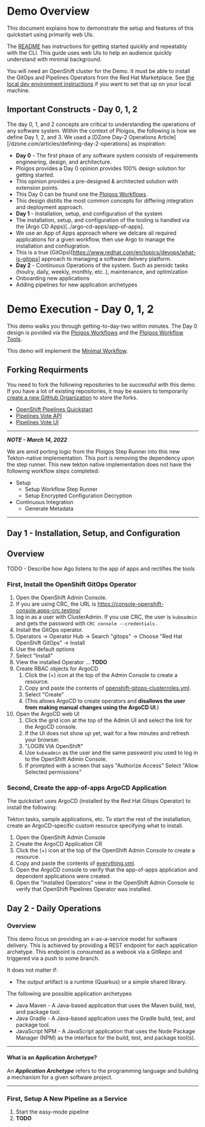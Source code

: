 # Demo Overview
 
This document explains how to demonstrate the setup and features of this quickstart using primarily web UIs.
 
The [README](../README.md) has instructions for getting started quickly and repeatably with the CLI. This guide uses
web UIs to help an audience quickly understand with minimal background.
 
You will need an OpenShift cluster for the Demo. It must be able to install the GitOps and Pipelines Operators from the Red Hat Marketplace.
See [the local dev environment instructions](Local_Dev_Environment.md) if you want to set that up on your local machine.
 
## Important Constructs - Day 0, 1, 2
 
The day 0, 1, and 2 concepts are critical to understanding the operations of any software system. Within the context of Ploigos, the following is how we define Day 1, 2, and 3. We used a [DZone Day-2 Operations Article][/dzone.com/articles/defining-day-2-operations] as inspiration:
 
* **Day 0** - The first phase of any software system consists of requirements engineering, design, and architecture.
 * Ploigos provides a Day 0 opinion provides 100% design solution for getting started.
 * This opinion provides a pre-designed & architected solution with extension points.
 * This Day 0 can be found one the [Ploigos Workflows](https://ploigos.github.io/ploigos-docs/#_cicd_process_workflow).
 * This design distills the most common concepts for differing integration and deployment approach.
* **Day 1** - Installation, setup, and configuration of the system
 * The installation, setup, and configuration of the tooling is handled via the (Argo CD Apps)[../argo-cd-apps/app-of-apps].
 * We  use an App of Apps approach where we delcare all required applications for a given workflow, then use Argo to manage the installation and confiugration.
 * This is a true (GitOps)[https://www.redhat.com/en/topics/devops/what-is-gitops] approach to managing a software delivery platform.
* **Day 2** - Continuous Operations of the system.  Such as peroidc tasks (houlry, daily, weekly, monthly, etc..), maintenance, and optimization
 * Onboarding new applications
 * Adding pipelines for new application archetypes
 
 
# Demo Execution - Day 0, 1, 2
 
This demo walks you through getting-to-day-two within minutes.  The Day 0 design is povided via the [Ploigos Workflows](https://ploigos.github.io/ploigos-docs/#_cicd_process_workflow) and the [Ploigos Workflow Tools](https://ploigos.github.io/ploigos-docs/#ploigos-workflow-tools).
 
This demo will implement the [Minimal Workflow](https://ploigos.github.io/ploigos-docs/#_minimum_workflow).
 
## Forking Requirments
 
You need to fork the following repositories to be successful with this demo.  If you have a lot of existing repositories, it may be easiers to temporarily [create a new GitHub Organization](https://docs.githubeasier/organizations/collaborating-with-groups-in-organizations/creating-a-new-organization-from-scratch) to store the forks.
 
* [OpenShift Pipelines Quickstart](https://github.com/ploigos/openshift-pipelines-quickstart)
* [Pipelines Vote API](https://github.com/ploigos-reference-apps/pipelines-vote-api)
* [Pipelines Vote UI](https://github.com/ploigos-reference-apps/pipelines-vote-ui)
 
---
 
***NOTE - March 14, 2022***
 
We are amid porting logic from the Ploigos Step Runner into this new Tekton-native implementation.  This port is removing the dependency upon the step runner.  This new tekton native implementation does not have the following workflow steps completed:
 
 * Setup
   * Setup Workflow Step Runner
   * Setup Encrypted Configuration Decryption
 * Continuous Integration
   * Generate Metadata
 
---
 
## Day 1 - Installation, Setup, and Configuration
 
## Overview
 
TODO - Describe how Ago listens to the app of apps and rectifies the tools
 
### First, Install the OpenShift GitOps Operator
 
1. Open the OpenShift Admin Console.
  1. If you are using CRC, the URL is https://console-openshift-console.apps-crc.testing/
  2. log in as a user with ClusterAdmin. If you use CRC, the user is `kubeadmin` and gets the password with `CRC console --credentials.`
2. Install the GitOps operator.
  1. Operators -> Operator Hub -> Search "gitops" -> Choose "Red Hat OpenShift GitOps" -> Install
  2. Use the default options
  3. Select "Install"
3. View the installed Operator ... **TODO**
4. Create RBAC objects for ArgoCD
   1. Click the (+) icon at the top of the Admin Console to create a resource.
   2. Copy and paste the contents of [openshift-gitops-clusterroles.yml](../bootstrap/openshift-gitops-clusterroles.yml).
   3. Select "Create"
   4. (This allows ArgoCD to create operators and **disallows the user from making manual changes using the ArgoCD UI**.)
5. Open the ArgoCD web UI
   1. Click the grid icon at the top of the Admin UI and select the link for the ArgoCD console.
   2. If the UI does not show up yet, wait for a few minutes and refresh your browser.
   3. "LOGIN VIA OpenShift"
   4. Use `kubeadmin` as the user and the same password you used to log in to the OpenShift Admin Console.
   5. If prompted with a screen that says "Authorize Access" Select "Allow Selected permissions"
 
### Second, Create the app-of-apps ArgoCD Application
 
The quickstart uses ArgoCD (installed by the Red Hat Gitops Operator) to install the following:
 
Tekton tasks, sample applications, etc. To start the rest of the installation, create an ArgoCD-specific custom resource
specifying what to install.
 
1. Open the OpenShift Admin Console
2. Create the ArgoCD Application CR
  1. Click the (+) icon at the top of the OpenShift Admin Console to create a resource.
  2. Copy and paste the contents of [everything.yml](../argo-cd-apps/app-of-apps/everything.yml).
3. Open the ArgoCD console to verify that the app-of-apps application and dependent applications were created.
4. Open the "Installed Operators" view in the OpenShift Admin Console to verify that OpenShift Pipelines Operator was installed.
 
 
## Day 2 - Daily Operations
 
### Overview
 
This demo focus on providing an x-as-a-service model for software delivery.  This is achieved by providing a REST endpoint for each application archetype.  This endpoint is consumed as a webook via a GitRepo and triggered via a push to some branch.
 
It does not matter if:
* The output artifact is a runtime (Quarkus) or a simple shared library.
 
The following are possible application archetypes
* Java Maven - A Java-based application that uses the Maven build, test, and package tool. 
* Java Gradle - A Java-based application uses the Gradle build, test, and package tool.
* JavaScript NPM - A JavaScript application that uses the Node Package Manager (NPM) as the interface for the build, test, and package tool(s).
 
***
 
#### What is an Application Archetype?
 
An ***Application Archetype*** refers to the programming language and building a mechanism for a given software project. 
 
***
 
### First, Setup A New Pipeline as a Service
 
1. Start the easy-mode pipeline
  1. **TODO**
 

